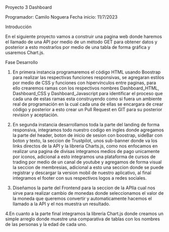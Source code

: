 Proyecto 3 Dashboard

Programador: Camilo Noguera
Fecha inicio: 11/7/2023

Introducción

En el siguiente proyecto vamos a construir una pagina web donde haremos el llamado de una API por medio de un método GET para obtener datos y posterior a esto mostrarlos por medio de una tabla de forma gráfica y usaremos Chart.js.

Fase Desarrollo

1. En primera instancia programaremos el código HTML usando Boostrap para realizar las respectivas funciones responsivas, se agregaran estilos por medio de CSS y funciones con hipervínculos entre paginas, para ello crearemos ramas con los respectivos nombres Dashboard_HTML, Dashboard_CSS y Dashboard_Javascript para identificar el proceso que cada una de estas ramas esta construyendo como si fuera un ambiente real de programación en la cual cada una de ellas se encargara de crear código y posterior a esto crear un Pull Request en GIT para su posterior revision y aceptación.

2. En segunda instancia desarrollamos toda la parte del landing de forma responsiva, integramos todo nuestro codigo en ingles donde agregamos la parte del header, boton de inicio de sesion con boostrap, sideBar con boton y texto, la seccion de Trustpilot, unos sub-banner donde va los links directos de la API y la libreria Charts.js, como nos enfocamos en realizar una pagina de divisas integramos medios de pago unicamente por iconos, adicional a esto integramos una plataforma de cursos de trading por medio de un canal de youtube y agregamos de forma visual la seccion de membresias, adicional a esto una seccion donde se puede registrar y descargar la version mobil de nuestro aplicativo, al final integramos el footer con sus respectivos logos a redes sociales.

3. Diseñamos la parte del Frontend para la seccion de la APIla cual nos sirve para realizar cambio de monedas donde seleccionamos el valor de la moneda que queremos convertir y automaticamente hacemos el llamado a la API y el nos muestra un resultado.

4.En cuanto a la parte final integramos la libreria Chart.js donde creamos un simple arreglo donde muestre una comparativa de tablas con los nombres de las personas y la edad de cada uno.